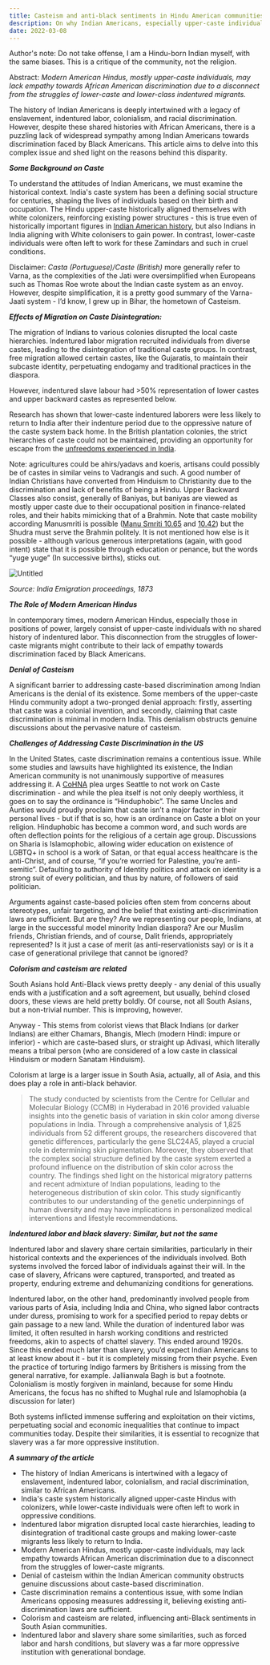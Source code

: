 ```yaml
---
title: Casteism and anti-black sentiments in Hindu American communities
description: On why Indian Americans, especially upper-caste individuals, may lack empathy towards African American discrimination due to a disconnect from the struggles of lower-caste and lower-class indentured Indian migrants.
date: 2022-03-08
---
```


Author's note: Do not take offense, I am a Hindu-born Indian myself, with the same biases. This is a critique of the community, not the religion.

Abstract: *Modern American Hindus, mostly upper-caste individuals, may lack empathy towards African American discrimination due to a disconnect from the struggles of lower-caste and lower-class indentured migrants.*

The history of Indian Americans is deeply intertwined with a legacy of enslavement, indentured labor, colonialism, and racial discrimination. However, despite these shared histories with African Americans, there is a puzzling lack of widespread sympathy among Indian Americans towards discrimination faced by Black Americans. This article aims to delve into this complex issue and shed light on the reasons behind this disparity.

***Some Background on Caste***

To understand the attitudes of Indian Americans, we must examine the historical context. India's caste system has been a defining social structure for centuries, shaping the lives of individuals based on their birth and occupation. The Hindu upper-caste historically aligned themselves with white colonizers, reinforcing existing power structures - this is true even of historically important figures in [Indian American history](https://en.wikipedia.org/wiki/Bhagat_Singh_Thind), but also Indians in India aligning with White colonisers to gain power. In contrast, lower-caste individuals were often left to work for these Zamindars and such in cruel conditions.

Disclaimer: *Casta (Portuguese)/Caste (British)* more generally refer to Varna, as the complexities of the Jati were oversimplified when Europeans such as Thomas Roe wrote about the Indian caste system as an envoy. However, despite simplification, it is a pretty good summary of the Varna-Jaati system - I’d know, I grew up in Bihar, the hometown of Casteism.

***Effects of Migration on Caste Disintegration:***

The migration of Indians to various colonies disrupted the local caste hierarchies. Indentured labor migration recruited individuals from diverse castes, leading to the disintegration of traditional caste groups. In contrast, free migration allowed certain castes, like the Gujaratis, to maintain their subcaste identity, perpetuating endogamy and traditional practices in the diaspora.

However, indentured slave labour had >50% representation of lower castes and upper backward castes as represented below.

Research has shown that lower-caste indentured laborers were less likely to return to India after their indenture period due to the oppressive nature of the caste system back home. In the British plantation colonies, the strict hierarchies of caste could not be maintained, providing an opportunity for escape from the [unfreedoms experienced in India](https://onlinelibrary.wiley.com/doi/epdf/10.1111/ehr.13115?saml_referrer).

Note: agricultures could be ahirs/yadavs and koeris, artisans could possibly be of castes in similar veins to Vadrangis and such. A good number of Indian Christians have converted from Hinduism to Christianity due to the discrimination and lack of benefits of being a Hindu. Upper Backward Classes also consist, generally of Baniyas, but baniyas are viewed as mostly upper caste due to their occupational position in finance-related roles, and their habits mimicking that of a Brahmin. Note that caste mobility according Manusmriti is possible ([Manu Smriti 10.65](https://www.wisdomlib.org/hinduism/book/manusmriti-with-the-commentary-of-medhatithi/d/doc201800.html) and [10.42](https://www.wisdomlib.org/hinduism/book/manusmriti-with-the-commentary-of-medhatithi/d/doc201772.html#comparative-notes)) but the Shudra must serve the Brahmin politely. It is not mentioned how else is it possible - although various generous interpretations (again, with good intent) state that it is possible through education or penance, but the words “yuge yuge” (In successive births), sticks out.

![Untitled](https://s3-us-west-2.amazonaws.com/secure.notion-static.com/43cc2357-1598-4568-90c0-5bea3ee45ee8/Untitled.png)

*Source: India Emigration proceedings, 1873*

***The Role of Modern American Hindus***

In contemporary times, modern American Hindus, especially those in positions of power, largely consist of upper-caste individuals with no shared history of indentured labor. This disconnection from the struggles of lower-caste migrants might contribute to their lack of empathy towards discrimination faced by Black Americans.

***Denial of Casteism***

A significant barrier to addressing caste-based discrimination among Indian Americans is the denial of its existence. Some members of the upper-caste Hindu community adopt a two-pronged denial approach: firstly, asserting that caste was a colonial invention, and secondly, claiming that caste discrimination is minimal in modern India. This denialism obstructs genuine discussions about the pervasive nature of casteism.

***Challenges of Addressing Caste Discrimination in the US***

In the United States, caste discrimination remains a contentious issue. While some studies and lawsuits have highlighted its existence, the Indian American community is not unanimously supportive of measures addressing it. A [CoHNA](https://cohna.org/no-to-seattle-caste-ordinance/) plea urges Seattle to not work on Caste discrimination - and while the plea itself is not only deeply worthless, it goes on to say the ordinance is “Hinduphobic”. The same Uncles and Aunties would proudly proclaim that caste isn’t a major factor in their personal lives - but if that is so, how is an ordinance on Caste a blot on your religion. Hinduphobic has become a common word, and such words are often deflection points for the religious of a certain age group. Discussions on Sharia is Islamophobic, allowing wider education on existence of LGBTQ+ in school is a work of Satan, or that equal access healthcare is the anti-Christ, and of course, “if you’re worried for Palestine, you’re anti-semitic”. Defaulting to authority of Identity politics and attack on identity is a strong suit of every politician, and thus by nature, of followers of said politician. 

Arguments against caste-based policies often stem from concerns about stereotypes, unfair targeting, and the belief that existing anti-discrimination laws are sufficient. But are they? Are we representing our people, Indians, at large in the successful model minority Indian diaspora? Are our Muslim friends, Christian friends, and of course, Dalit friends, appropriately represented? Is it just a case of merit (as anti-reservationists say) or is it a case of generational privilege that cannot be ignored?

***Colorism and casteism are related***

South Asians hold Anti-Black views pretty deeply - any denial of this usually ends with a justification and a soft agreement, but usually, behind closed doors, these views are held pretty boldly. Of course, not all South Asians, but a non-trivial number. This is improving, however.

Anyway - This stems from colorist views that Black Indians (or darker Indians) are either Chamars, Bhangis, Mlech (modern Hindi: impure or inferior) - which are caste-based slurs, or straight up Adivasi, which literally means a tribal person (who are considered of a low caste in classical Hinduism or modern Sanatam Hinduism). 

Colorism at large is a larger issue in South Asia, actually, all of Asia, and this does play a role in anti-black behavior. 


>The study conducted by scientists from the Centre for Cellular and Molecular Biology (CCMB) in Hyderabad in 2016 provided valuable insights into the genetic basis of variation in skin color among diverse populations in India. Through a comprehensive analysis of 1,825 individuals from 52 different groups, the researchers discovered that genetic differences, particularly the gene SLC24A5, played a crucial role in determining skin pigmentation. Moreover, they observed that the complex social structure defined by the caste system exerted a profound influence on the distribution of skin color across the country. The findings shed light on the historical migratory patterns and recent admixture of Indian populations, leading to the heterogeneous distribution of skin color. This study significantly contributes to our understanding of the genetic underpinnings of human diversity and may have implications in personalized medical interventions and lifestyle recommendations.

</aside>

***Indentured labor and black slavery: Similar, but not the same***

Indentured labor and slavery share certain similarities, particularly in their historical contexts and the experiences of the individuals involved. Both systems involved the forced labor of individuals against their will. In the case of slavery, Africans were captured, transported, and treated as property, enduring extreme and dehumanizing conditions for generations. 

Indentured labor, on the other hand, predominantly involved people from various parts of Asia, including India and China, who signed labor contracts under duress, promising to work for a specified period to repay debts or gain passage to a new land. While the duration of indentured labor was limited, it often resulted in harsh working conditions and restricted freedoms, akin to aspects of chattel slavery. This ended around 1920s. Since this ended much later than slavery, you’d expect Indian Americans to at least know about it - but it is completely missing from their psyche. Even the practice of torturing Indigo farmers by Britishers is missing from the general narrative, for example. Jallianwala Bagh is but a footnote. Colonialism is mostly forgiven in mainland, because for some Hindu Americans, the focus has no shifted to Mughal rule and Islamophobia (a discussion for later)

Both systems inflicted immense suffering and exploitation on their victims, perpetuating social and economic inequalities that continue to impact communities today. Despite their similarities, it is essential to recognize that slavery was a far more oppressive institution. 

***A summary of the article***

- The history of Indian Americans is intertwined with a legacy of enslavement, indentured labor, colonialism, and racial discrimination, similar to African Americans.
- India's caste system historically aligned upper-caste Hindus with colonizers, while lower-caste individuals were often left to work in oppressive conditions.
- Indentured labor migration disrupted local caste hierarchies, leading to disintegration of traditional caste groups and making lower-caste migrants less likely to return to India.
- Modern American Hindus, mostly upper-caste individuals, may lack empathy towards African American discrimination due to a disconnect from the struggles of lower-caste migrants.
- Denial of casteism within the Indian American community obstructs genuine discussions about caste-based discrimination.
- Caste discrimination remains a contentious issue, with some Indian Americans opposing measures addressing it, believing existing anti-discrimination laws are sufficient.
- Colorism and casteism are related, influencing anti-Black sentiments in South Asian communities.
- Indentured labor and slavery share some similarities, such as forced labor and harsh conditions, but slavery was a far more oppressive institution with generational bondage.

